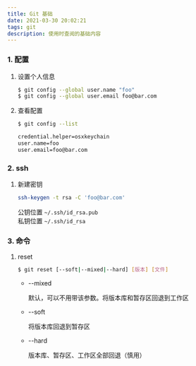 ```yaml
---
title: Git 基础
date: 2021-03-30 20:02:21
tags: git
description: 使用时查阅的基础内容
---
```


### 1. 配置

1. 设置个人信息

    ``` bash
    $ git config --global user.name "foo"
    $ git config --global user.email foo@bar.com
    ```

1. 查看配置

    ``` bash
    $ git config --list
    
    credential.helper=osxkeychain
    user.name=foo
    user.email=foo@bar.com
    ```

### 2. ssh

1. 新建密钥

    ``` bash
    ssh-keygen -t rsa -C 'foo@bar.com'
    ```

    公钥位置 `~/.ssh/id_rsa.pub`  
    私钥位置 `~/.ssh/id_rsa`  

### 3. 命令

1. reset

    ``` bash
    $ git reset [--soft|--mixed|--hard] [版本] [文件]
    ```

    - --mixed

        默认，可以不用带该参数。将版本库和暂存区回退到工作区

    - --soft

        将版本库回退到暂存区

    - --hard

        版本库、暂存区、工作区全部回退（慎用）
